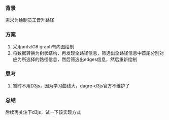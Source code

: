 ###  背景 

需求为绘制员工晋升路径

### 方案

1. 采用antv/G6 graph有向图绘制
2. 将数据转换为树状结构，再发现全路径信息，筛选出全路径信息中首尾分别对应为所选择的路径信息，然后筛选出edges信息，然后重新绘制

### 思考

1. 暂时不用D3js，因为学习曲线大，dagre-d3js官方不维护了

### 总结

后续再关注下d3js，试一下该实现方式
